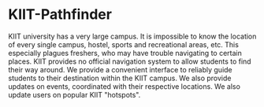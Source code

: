 # KIIT-Pathfinder

KIIT university has a very large campus. It is impossible to know the location of every single campus, hostel, sports and recreational areas, etc. This especially plagues freshers, who may have trouble navigating to certain places. KIIT provides no official navigation system to allow students to find their way around. We provide a convenient interface to reliably guide students to their destination within the KIIT campus. We also provide updates on events, coordinated with their respective locations. We also update users on popular KIIT "hotspots".
